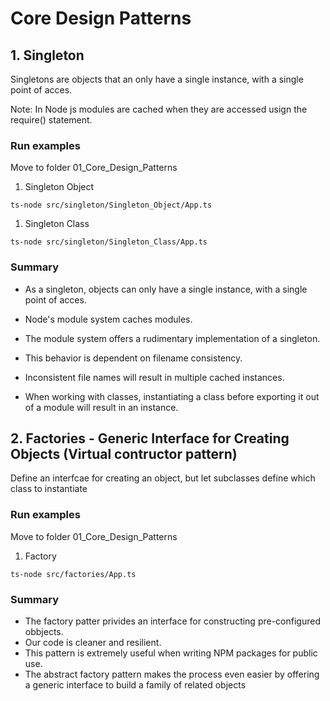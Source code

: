 # Core Design Patterns

## 1. Singleton

Singletons are objects that an only have a single instance, with a single point of acces.

Note: In Node js modules are cached when they are accessed usign the require() statement.

### Run examples

Move to folder 01_Core_Design_Patterns

1. Singleton Object
``` shell
ts-node src/singleton/Singleton_Object/App.ts
```

1. Singleton Class
``` shell
ts-node src/singleton/Singleton_Class/App.ts
```

### Summary
- As a singleton, objects can only have a single instance, with a single point of acces.

- Node's module system caches modules.

- The module system offers a rudimentary implementation of a singleton.

- This behavior is dependent on filename consistency.

- Inconsistent file names will result in multiple cached instances.

- When working with classes, instantiating a class before exporting it out of a module will result in an instance.


## 2. Factories -  Generic Interface for Creating Objects (Virtual contructor pattern)

Define an interfcae for creating an object, but let subclasses define which class to instantiate

### Run examples

Move to folder 01_Core_Design_Patterns

1. Factory
``` shell
ts-node src/factories/App.ts
```


### Summary
- The factory patter privides an interface for constructing pre-configured obbjects.
- Our code is cleaner and resilient.
- This pattern is extremely useful when writing NPM packages for public use.
- The abstract factory pattern makes the process even easier by offering a generic interface to build a family of related objects
